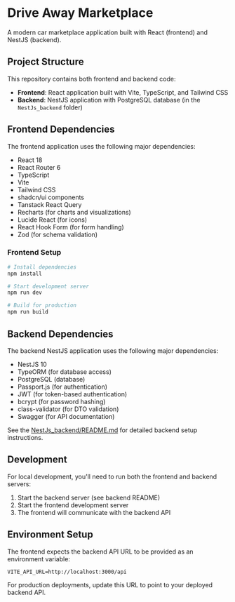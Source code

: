
# Drive Away Marketplace

A modern car marketplace application built with React (frontend) and NestJS (backend).

## Project Structure

This repository contains both frontend and backend code:

- **Frontend**: React application built with Vite, TypeScript, and Tailwind CSS
- **Backend**: NestJS application with PostgreSQL database (in the `NestJs_backend` folder)

## Frontend Dependencies

The frontend application uses the following major dependencies:

- React 18
- React Router 6
- TypeScript
- Vite
- Tailwind CSS
- shadcn/ui components
- Tanstack React Query
- Recharts (for charts and visualizations)
- Lucide React (for icons)
- React Hook Form (for form handling)
- Zod (for schema validation)

### Frontend Setup

```sh
# Install dependencies
npm install

# Start development server
npm run dev

# Build for production
npm run build
```

## Backend Dependencies

The backend NestJS application uses the following major dependencies:

- NestJS 10
- TypeORM (for database access)
- PostgreSQL (database)
- Passport.js (for authentication)
- JWT (for token-based authentication)
- bcrypt (for password hashing)
- class-validator (for DTO validation)
- Swagger (for API documentation)

See the [NestJs_backend/README.md](./NestJs_backend/README.md) for detailed backend setup instructions.

## Development

For local development, you'll need to run both the frontend and backend servers:

1. Start the backend server (see backend README)
2. Start the frontend development server
3. The frontend will communicate with the backend API

## Environment Setup

The frontend expects the backend API URL to be provided as an environment variable:

```
VITE_API_URL=http://localhost:3000/api
```

For production deployments, update this URL to point to your deployed backend API.
